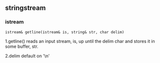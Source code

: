 ## stringstream
### istream
`istream& getline(istream& is, string& str, char delim)`

1.getline() reads an input stream, is, up until the delim char and stores it in some buffer, str.

2.delim default on '\n'
